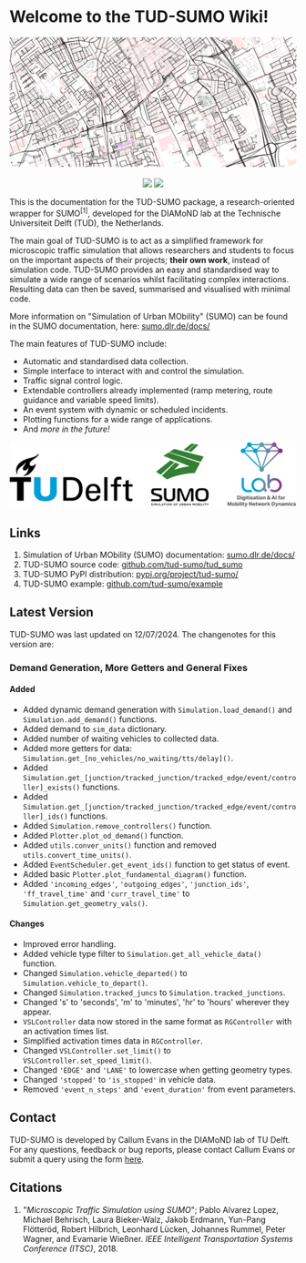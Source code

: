 # Welcome to the TUD-SUMO Wiki!
<p align="center">
  <img src="img/header.png" />
  <br><br>
  <a href="https://github.com/tud-sumo/tud_sumo" alt="GitHub">
        <img src="https://img.shields.io/badge/v3.0.4-%2338A6D6?logo=github&link=https%3A%2F%2Fgithub.com%2Ftud-sumo%2Ftud_sumo
        " /></a>
  <a href="https://pypi.org/project/tud-sumo/" alt="PyPI">
        <img src="https://img.shields.io/badge/PyPI-%2338A6D6?logo=pypi&logoColor=white&link=https%3A%2F%2Fgithub.com%2Ftud-sumo%2Ftud_sumo
        " /></a>
</p>

This is the documentation for the TUD-SUMO package, a research-oriented wrapper for SUMO<sup>[1]</sup>, developed for the DIAMoND lab at the Technische Universiteit Delft (TUD), the Netherlands.

The main goal of TUD-SUMO is to act as a simplified framework for microscopic traffic simulation that allows researchers and students to focus on the important aspects of their projects; <b>their own work</b>, instead of simulation code. TUD-SUMO provides an easy and standardised way to simulate a wide range of scenarios whilst facilitating complex interactions. Resulting data can then be saved, summarised and visualised with minimal code.

More information on "Simulation of Urban MObility" (SUMO) can be found in the SUMO documentation, here: [sumo.dlr.de/docs/](https://sumo.dlr.de/docs/)

The main features of TUD-SUMO include:

  - Automatic and standardised data collection.
  - Simple interface to interact with and control the simulation.
  - Traffic signal control logic.
  - Extendable controllers already implemented (ramp metering, route guidance and variable speed limits).
  - An event system with dynamic or scheduled incidents.
  - Plotting functions for a wide range of applications.
  - And <i>more in the future!</i>

![logos](img/logos.png)

## Links

1. Simulation of Urban MObility (SUMO) documentation: [sumo.dlr.de/docs/](https://sumo.dlr.de/docs/)
2. TUD-SUMO source code: [github.com/tud-sumo/tud_sumo](https://github.com/tud-sumo/tud_sumo/)
3. TUD-SUMO PyPI distribution: [pypi.org/project/tud-sumo/](https://pypi.org/project/tud-sumo/)
4. TUD-SUMO example: [github.com/tud-sumo/example](https://github.com/tud-sumo/example)

## Latest Version

TUD-SUMO was last updated on 12/07/2024. The changenotes for this version are:

### Demand Generation, More Getters and General Fixes 

#### Added
  - Added dynamic demand generation with `Simulation.load_demand()` and `Simulation.add_demand()` functions.
  - Added demand to `sim_data` dictionary.
  - Added number of waiting vehicles to collected data.
  - Added more getters for data: `Simulation.get_[no_vehicles/no_waiting/tts/delay]()`.
  - Added `Simulation.get_[junction/tracked_junction/tracked_edge/event/controller]_exists()` functions.
  - Added `Simulation.get_[junction/tracked_junction/tracked_edge/event/controller]_ids()` functions.
  - Added `Simulation.remove_controllers()` function.
  - Added `Plotter.plot_od_demand()` function.
  - Added `utils.conver_units()` function and removed `utils.convert_time_units()`.
  - Added `EventScheduler.get_event_ids()` function to get status of event.
  - Added basic `Plotter.plot_fundamental_diagram()` function.
  - Added `'incoming_edges'`, `'outgoing_edges'`, `'junction_ids'`, `'ff_travel_time'` and `'curr_travel_time'` to `Simulation.get_geometry_vals()`.

#### Changes
  - Improved error handling.
  - Added vehicle type filter to `Simulation.get_all_vehicle_data()` function.
  - Changed `Simulation.vehicle_departed()` to `Simulation.vehicle_to_depart()`.
  - Changed `Simulation.tracked_juncs` to `Simulation.tracked_junctions`.
  - Changed 's' to 'seconds', 'm' to 'minutes', 'hr' to 'hours' wherever they appear.
  - `VSLController` data now stored in the same format as `RGController` with an activation times list.
  - Simplified activation times data in `RGController`.
  - Changed `VSLController.set_limit()` to `VSLController.set_speed_limit()`.
  - Changed `'EDGE'` and `'LANE'` to lowercase when getting geometry types.
  - Changed `'stopped'` to `'is_stopped'` in vehicle data.
  - Removed `'event_n_steps'` and `'event_duration'` from event parameters.

## Contact

TUD-SUMO is developed by Callum Evans in the DIAMoND lab of TU Delft. For any questions, feedback or bug reports, please contact Callum Evans or submit a query using the form [here](https://forms.office.com/e/pMnGaheier).

## Citations

  1. "<i>Microscopic Traffic Simulation using SUMO</i>"; Pablo Alvarez Lopez, Michael Behrisch, Laura Bieker-Walz, Jakob Erdmann, Yun-Pang Flötteröd, Robert Hilbrich, Leonhard Lücken, Johannes Rummel, Peter Wagner, and Evamarie Wießner. <i>IEEE Intelligent Transportation Systems Conference (ITSC)</i>, 2018.